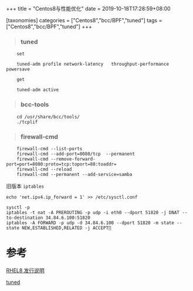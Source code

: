 +++
title = "Centos8与性能优化"
date =  2019-10-18T17:28:59+08:00

[taxonomies]
categories = ["Centos8","bcc/BPF","tuned"]
tags = ["Centos8","bcc/BPF","tuned"]
+++

> ### tuned

```shell
    set

    tuned-adm profile network-latency   throughput-performance powersave

    get

    tuned-adm active
```

> ### bcc-tools

```
    cd /usr/share/bcc/tools/
    ./tcplif
```

> ### firewall-cmd

```
    firewall-cmd --list-ports
    firewall-cmd --add-port=8080/tcp  --permanent
    firewall-cmd --remove-forward-port=port=8080:proto=tcp:toport=80:toaddr=
    firewall-cmd --reload
    firewall-cmd --permanent --add-service=samba
```

旧版本 `iptables`

```
echo 'net.ipv4.ip_forward = 1' >> /etc/sysctl.conf

sysctl -p
iptables -t nat -A PREROUTING -p udp -i eth0 --dport 51820 -j DNAT --to-destination 34.84.6.100:51820
iptables -A FORWARD -p udp -d 34.84.6.100 --dport 51820 -m state --state NEW,ESTABLISHED,RELATED -j ACCEPT∏
```

# 参考

[RHEL8 发行说明](https://access.redhat.com/documentation/en-us/red_hat_enterprise_linux/8/html-single/considerations_in_adopting_rhel_8/index#performance-analysis-and-observability-tools_kernel)

[tuned](https://access.redhat.com/documentation/en-us/red_hat_enterprise_linux/8/html/monitoring_and_managing_system_status_and_performance/getting-started-with-tuned_monitoring-and-managing-system-status-and-performance#tuned-profiles_getting-started-with-tuned)
